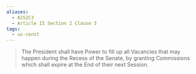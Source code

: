 ```yaml
---
aliases:
  - A2S2C3
  - Article II Section 2 Clause 3
tags:
  - us-const
---
```

> The President shall have Power to fill up all Vacancies that may happen during the Recess of the Senate, by granting Commissions which shall expire at the End of their next Session.

